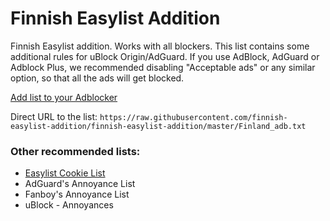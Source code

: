 # Finnish Easylist Addition

Finnish Easylist addition. Works with all blockers. This list contains some additional rules for uBlock Origin/AdGuard. If you use AdBlock, AdGuard or Adblock Plus, we recommended disabling "Acceptable ads" or any similar option, so that all the ads will get blocked.

[Add list to your Adblocker](https://finnish-easylist-addition.github.io/)

Direct URL to the list: `https://raw.githubusercontent.com/finnish-easylist-addition/finnish-easylist-addition/master/Finland_adb.txt`


### Other recommended lists:

* [Easylist Cookie List](https://subscribe.adblockplus.org/?location=https://secure.fanboy.co.nz/fanboy-cookiemonster.txt&title=Easylist%20Cookie&src=fi-ann "Subscribe Easylist Cookie List")
* AdGuard's Annoyance List
* Fanboy's Annoyance List
* uBlock - Annoyances

